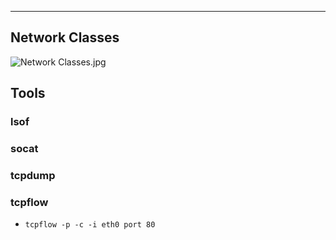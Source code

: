 ---
## Network Classes

![Network Classes.jpg](http://sethc23.github.io/wiki/Networking/Network_Classes.jpg)


## Tools

### lsof

### socat

### tcpdump

### tcpflow

- `tcpflow -p -c -i eth0 port 80`

